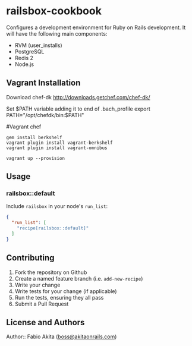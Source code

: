 # railsbox-cookbook

Configures a development environment for Ruby on Rails development. It will have the following main components:

- RVM (user_installs)
- PostgreSQL
- Redis 2
- Node.js

## Vagrant Installation

Download chef-dk
http://downloads.getchef.com/chef-dk/

Set $PATH variable adding it to end of .bach_profile
export PATH="/opt/chefdk/bin:$PATH"

#Vagrant chef

```
gem install berkshelf
vagrant plugin install vagrant-berkshelf
vagrant plugin install vagrant-omnibus

vagrant up --provision
```

## Usage

### railsbox::default

Include `railsbox` in your node's `run_list`:

```json
{
  "run_list": [
    "recipe[railsbox::default]"
  ]
}
```

## Contributing

1. Fork the repository on Github
2. Create a named feature branch (i.e. `add-new-recipe`)
3. Write your change
4. Write tests for your change (if applicable)
5. Run the tests, ensuring they all pass
6. Submit a Pull Request

## License and Authors

Author:: Fabio Akita (boss@akitaonrails.com)
